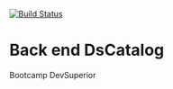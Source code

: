 [![Build Status](https://travis-ci.com/VictorGabriel021/dscatalog-bootcamp-devsuperior.svg?branch=main)](https://travis-ci.com/VictorGabriel021/dscatalog-bootcamp-devsuperior)

# Back end DsCatalog

Bootcamp DevSuperior
